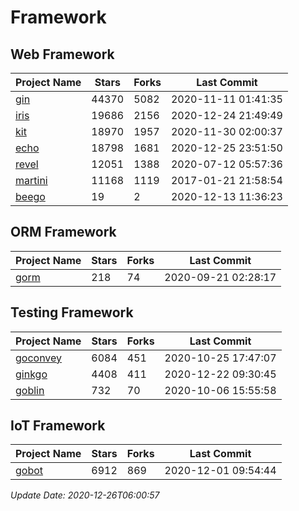 # Framework

## Web Framework
| Project Name | Stars | Forks | Last Commit |
| ------------ | ----- | ----- | ----------- |
| [gin](https://github.com/gin-gonic/gin) | 44370 | 5082 | 2020-11-11 01:41:35 |
| [iris](https://github.com/kataras/iris) | 19686 | 2156 | 2020-12-24 21:49:49 |
| [kit](https://github.com/go-kit/kit) | 18970 | 1957 | 2020-11-30 02:00:37 |
| [echo](https://github.com/labstack/echo) | 18798 | 1681 | 2020-12-25 23:51:50 |
| [revel](https://github.com/revel/revel) | 12051 | 1388 | 2020-07-12 05:57:36 |
| [martini](https://github.com/go-martini/martini) | 11168 | 1119 | 2017-01-21 21:58:54 |
| [beego](https://github.com/astaxie/beego) | 19 | 2 | 2020-12-13 11:36:23 |

## ORM Framework
| Project Name | Stars | Forks | Last Commit |
| ------------ | ----- | ----- | ----------- |
| [gorm](https://github.com/jinzhu/gorm) | 218 | 74 | 2020-09-21 02:28:17 |

## Testing Framework
| Project Name | Stars | Forks | Last Commit |
| ------------ | ----- | ----- | ----------- |
| [goconvey](https://github.com/smartystreets/goconvey) | 6084 | 451 | 2020-10-25 17:47:07 |
| [ginkgo](https://github.com/onsi/ginkgo) | 4408 | 411 | 2020-12-22 09:30:45 |
| [goblin](https://github.com/franela/goblin) | 732 | 70 | 2020-10-06 15:55:58 |

## IoT Framework
| Project Name | Stars | Forks | Last Commit |
| ------------ | ----- | ----- | ----------- |
| [gobot](https://github.com/hybridgroup/gobot) | 6912 | 869 | 2020-12-01 09:54:44 |

*Update Date: 2020-12-26T06:00:57*